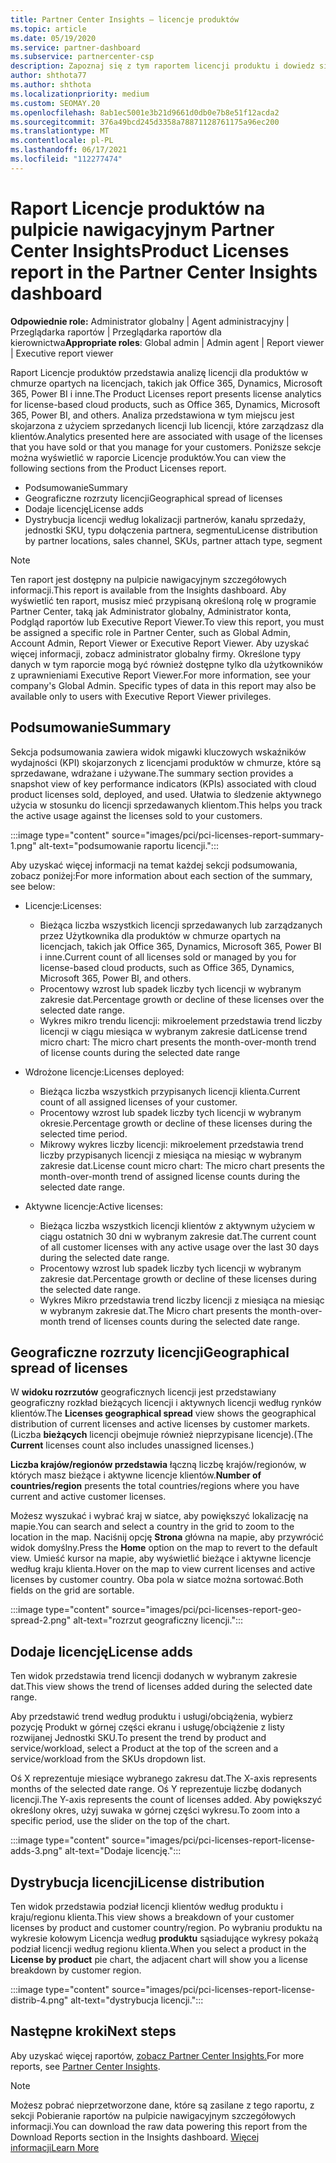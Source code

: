```yaml
---
title: Partner Center Insights — licencje produktów
ms.topic: article
ms.date: 05/19/2020
ms.service: partner-dashboard
ms.subservice: partnercenter-csp
description: Zapoznaj się z tym raportem licencji produktu i dowiedz się, jak ulepszyć swoje licencjonowane produkty w chmurze, które sprzedajesz lub zarządzasz swoimi klientami.
author: shthota77
ms.author: shthota
ms.localizationpriority: medium
ms.custom: SEOMAY.20
ms.openlocfilehash: 8ab1ec5001e3b21d9661d0db0e7b8e51f12acda2
ms.sourcegitcommit: 376a49bcd245d3358a78871128761175a96ec200
ms.translationtype: MT
ms.contentlocale: pl-PL
ms.lasthandoff: 06/17/2021
ms.locfileid: "112277474"
---
```

# <a name="product-licenses-report-in-the-partner-center-insights-dashboard"></a><span data-ttu-id="dc108-103">Raport Licencje produktów na pulpicie nawigacyjnym Partner Center Insights</span><span class="sxs-lookup"><span data-stu-id="dc108-103">Product Licenses report in the Partner Center Insights dashboard</span></span>

<span data-ttu-id="dc108-104">**Odpowiednie role:** Administrator globalny | Agent administracyjny | Przeglądarka raportów | Przeglądarka raportów dla kierownictwa</span><span class="sxs-lookup"><span data-stu-id="dc108-104">**Appropriate roles**: Global admin | Admin agent | Report viewer | Executive report viewer</span></span>

<span data-ttu-id="dc108-105">Raport Licencje produktów przedstawia analizę licencji dla produktów w chmurze opartych na licencjach, takich jak Office 365, Dynamics, Microsoft 365, Power BI i inne.</span><span class="sxs-lookup"><span data-stu-id="dc108-105">The Product Licenses report presents license analytics for license-based cloud products, such as Office 365, Dynamics, Microsoft 365, Power BI, and others.</span></span> <span data-ttu-id="dc108-106">Analiza przedstawiona w tym miejscu jest skojarzona z użyciem sprzedanych licencji lub licencji, które zarządzasz dla klientów.</span><span class="sxs-lookup"><span data-stu-id="dc108-106">Analytics presented here are associated with usage of the licenses that you have sold or that you manage for your customers.</span></span> <span data-ttu-id="dc108-107">Poniższe sekcje można wyświetlić w raporcie Licencje produktów.</span><span class="sxs-lookup"><span data-stu-id="dc108-107">You can view the following sections from the Product Licenses report.</span></span>

- <span data-ttu-id="dc108-108">Podsumowanie</span><span class="sxs-lookup"><span data-stu-id="dc108-108">Summary</span></span>
- <span data-ttu-id="dc108-109">Geograficzne rozrzuty licencji</span><span class="sxs-lookup"><span data-stu-id="dc108-109">Geographical spread of licenses</span></span>
- <span data-ttu-id="dc108-110">Dodaje licencję</span><span class="sxs-lookup"><span data-stu-id="dc108-110">License adds</span></span>
- <span data-ttu-id="dc108-111">Dystrybucja licencji według lokalizacji partnerów, kanału sprzedaży, jednostki SKU, typu dołączenia partnera, segmentu</span><span class="sxs-lookup"><span data-stu-id="dc108-111">License distribution by partner locations, sales channel, SKUs, partner attach type, segment</span></span>

 > [!NOTE]
 > <span data-ttu-id="dc108-112">Ten raport jest dostępny na pulpicie nawigacyjnym szczegółowych informacji.</span><span class="sxs-lookup"><span data-stu-id="dc108-112">This report is available from the Insights dashboard.</span></span> <span data-ttu-id="dc108-113">Aby wyświetlić ten raport, musisz mieć przypisaną określoną rolę w programie Partner Center, taką jak Administrator globalny, Administrator konta, Podgląd raportów lub Executive Report Viewer.</span><span class="sxs-lookup"><span data-stu-id="dc108-113">To view this report, you must be assigned a specific role in Partner Center, such as Global Admin, Account Admin, Report Viewer or Executive Report Viewer.</span></span> <span data-ttu-id="dc108-114">Aby uzyskać więcej informacji, zobacz administrator globalny firmy. Określone typy danych w tym raporcie mogą być również dostępne tylko dla użytkowników z uprawnieniami Executive Report Viewer.</span><span class="sxs-lookup"><span data-stu-id="dc108-114">For more information, see your company's Global Admin. Specific types of data in this report may also be available only to users with Executive Report Viewer privileges.</span></span>

## <a name="summary"></a><span data-ttu-id="dc108-115">Podsumowanie</span><span class="sxs-lookup"><span data-stu-id="dc108-115">Summary</span></span>

<span data-ttu-id="dc108-116">Sekcja podsumowania zawiera widok migawki kluczowych wskaźników wydajności (KPI) skojarzonych z licencjami produktów w chmurze, które są sprzedawane, wdrażane i używane.</span><span class="sxs-lookup"><span data-stu-id="dc108-116">The summary section provides a snapshot view of key performance indicators (KPIs) associated with cloud product licenses sold, deployed, and used.</span></span> <span data-ttu-id="dc108-117">Ułatwia to śledzenie aktywnego użycia w stosunku do licencji sprzedawanych klientom.</span><span class="sxs-lookup"><span data-stu-id="dc108-117">This helps you track the active usage against the licenses sold to your customers.</span></span>

:::image type="content" source="images/pci/pci-licenses-report-summary-1.png" alt-text="podsumowanie raportu licencji.":::

<span data-ttu-id="dc108-119">Aby uzyskać więcej informacji na temat każdej sekcji podsumowania, zobacz poniżej:</span><span class="sxs-lookup"><span data-stu-id="dc108-119">For more information about each section of the summary, see below:</span></span>

- <span data-ttu-id="dc108-120">Licencje:</span><span class="sxs-lookup"><span data-stu-id="dc108-120">Licenses:</span></span> 
  - <span data-ttu-id="dc108-121">Bieżąca liczba wszystkich licencji sprzedawanych lub zarządzanych przez Użytkownika dla produktów w chmurze opartych na licencjach, takich jak Office 365, Dynamics, Microsoft 365, Power BI i inne.</span><span class="sxs-lookup"><span data-stu-id="dc108-121">Current count of all licenses sold or managed by you for license-based cloud products, such as Office 365, Dynamics, Microsoft 365, Power BI, and others.</span></span>
  - <span data-ttu-id="dc108-122">Procentowy wzrost lub spadek liczby tych licencji w wybranym zakresie dat.</span><span class="sxs-lookup"><span data-stu-id="dc108-122">Percentage growth or decline of these licenses over the selected date range.</span></span>
  - <span data-ttu-id="dc108-123">Wykres mikro trendu licencji: mikroelement przedstawia trend liczby licencji w ciągu miesiąca w wybranym zakresie dat</span><span class="sxs-lookup"><span data-stu-id="dc108-123">License trend micro chart: The micro chart presents the month-over-month trend of license counts during the selected date range</span></span>

- <span data-ttu-id="dc108-124">Wdrożone licencje:</span><span class="sxs-lookup"><span data-stu-id="dc108-124">Licenses deployed:</span></span>
  - <span data-ttu-id="dc108-125">Bieżąca liczba wszystkich przypisanych licencji klienta.</span><span class="sxs-lookup"><span data-stu-id="dc108-125">Current count of all assigned licenses of your customer.</span></span>
  - <span data-ttu-id="dc108-126">Procentowy wzrost lub spadek liczby tych licencji w wybranym okresie.</span><span class="sxs-lookup"><span data-stu-id="dc108-126">Percentage growth or decline of these licenses during the selected time period.</span></span>
  - <span data-ttu-id="dc108-127">Mikrowy wykres liczby licencji: mikroelement przedstawia trend liczby przypisanych licencji z miesiąca na miesiąc w wybranym zakresie dat.</span><span class="sxs-lookup"><span data-stu-id="dc108-127">License count micro chart: The micro chart presents the month-over-month trend of assigned license counts during the selected date range.</span></span>

- <span data-ttu-id="dc108-128">Aktywne licencje:</span><span class="sxs-lookup"><span data-stu-id="dc108-128">Active licenses:</span></span> 
  - <span data-ttu-id="dc108-129">Bieżąca liczba wszystkich licencji klientów z aktywnym użyciem w ciągu ostatnich 30 dni w wybranym zakresie dat.</span><span class="sxs-lookup"><span data-stu-id="dc108-129">The current count of all customer licenses with any active usage over the last 30 days during the selected date range.</span></span>
  - <span data-ttu-id="dc108-130">Procentowy wzrost lub spadek liczby tych licencji w wybranym zakresie dat.</span><span class="sxs-lookup"><span data-stu-id="dc108-130">Percentage growth or decline of these licenses during the selected date range.</span></span>
  - <span data-ttu-id="dc108-131">Wykres Mikro przedstawia trend liczby licencji z miesiąca na miesiąc w wybranym zakresie dat.</span><span class="sxs-lookup"><span data-stu-id="dc108-131">The Micro chart presents the month-over-month trend of licenses counts during the selected date range.</span></span>

## <a name="geographical-spread-of-licenses"></a><span data-ttu-id="dc108-132">Geograficzne rozrzuty licencji</span><span class="sxs-lookup"><span data-stu-id="dc108-132">Geographical spread of licenses</span></span>

<span data-ttu-id="dc108-133">W **widoku rozrzutów** geograficznych licencji jest przedstawiany geograficzny rozkład bieżących licencji i aktywnych licencji według rynków klientów.</span><span class="sxs-lookup"><span data-stu-id="dc108-133">The **Licenses geographical spread** view shows the geographical distribution of current licenses and active licenses by customer markets.</span></span> <span data-ttu-id="dc108-134">(Liczba **bieżących** licencji obejmuje również nieprzypisane licencje).</span><span class="sxs-lookup"><span data-stu-id="dc108-134">(The **Current** licenses count also includes unassigned licenses.)</span></span>

<span data-ttu-id="dc108-135">**Liczba krajów/regionów przedstawia** łączną liczbę krajów/regionów, w których masz bieżące i aktywne licencje klientów.</span><span class="sxs-lookup"><span data-stu-id="dc108-135">**Number of countries/region** presents the total countries/regions where you have current and active customer licenses.</span></span>

<span data-ttu-id="dc108-136">Możesz wyszukać i wybrać kraj w siatce, aby powiększyć lokalizację na mapie.</span><span class="sxs-lookup"><span data-stu-id="dc108-136">You can search and select a country in the grid to zoom to the location in the map.</span></span> <span data-ttu-id="dc108-137">Naciśnij opcję **Strona** główna na mapie, aby przywrócić widok domyślny.</span><span class="sxs-lookup"><span data-stu-id="dc108-137">Press the **Home** option on the map to revert to the default view.</span></span> <span data-ttu-id="dc108-138">Umieść kursor na mapie, aby wyświetlić bieżące i aktywne licencje według kraju klienta.</span><span class="sxs-lookup"><span data-stu-id="dc108-138">Hover on the map to view current licenses and active licenses by customer country.</span></span> <span data-ttu-id="dc108-139">Oba pola w siatce można sortować.</span><span class="sxs-lookup"><span data-stu-id="dc108-139">Both fields on the grid are sortable.</span></span>

:::image type="content" source="images/pci/pci-licenses-report-geo-spread-2.png" alt-text="rozrzut geograficzny licencji.":::

## <a name="license-adds"></a><span data-ttu-id="dc108-141">Dodaje licencję</span><span class="sxs-lookup"><span data-stu-id="dc108-141">License adds</span></span>

<span data-ttu-id="dc108-142">Ten widok przedstawia trend licencji dodanych w wybranym zakresie dat.</span><span class="sxs-lookup"><span data-stu-id="dc108-142">This view shows the trend of licenses added during the selected date range.</span></span> 

<span data-ttu-id="dc108-143">Aby przedstawić trend według produktu i usługi/obciążenia, wybierz pozycję Produkt w górnej części ekranu i usługę/obciążenie z listy rozwijanej Jednostki SKU.</span><span class="sxs-lookup"><span data-stu-id="dc108-143">To present the trend by product and service/workload, select a Product at the top of the screen and a service/workload from the SKUs dropdown list.</span></span>

<span data-ttu-id="dc108-144">Oś X reprezentuje miesiące wybranego zakresu dat.</span><span class="sxs-lookup"><span data-stu-id="dc108-144">The X-axis represents months of the selected date range.</span></span> <span data-ttu-id="dc108-145">Oś Y reprezentuje liczbę dodanych licencji.</span><span class="sxs-lookup"><span data-stu-id="dc108-145">The Y-axis represents the count of licenses added.</span></span> <span data-ttu-id="dc108-146">Aby powiększyć określony okres, użyj suwaka w górnej części wykresu.</span><span class="sxs-lookup"><span data-stu-id="dc108-146">To zoom into a specific period, use the slider on the top of the chart.</span></span>

:::image type="content" source="images/pci/pci-licenses-report-license-adds-3.png" alt-text="Dodaje licencję.":::

## <a name="license-distribution"></a><span data-ttu-id="dc108-148">Dystrybucja licencji</span><span class="sxs-lookup"><span data-stu-id="dc108-148">License distribution</span></span>

<span data-ttu-id="dc108-149">Ten widok przedstawia podział licencji klientów według produktu i kraju/regionu klienta.</span><span class="sxs-lookup"><span data-stu-id="dc108-149">This view shows a breakdown of your customer licenses by product and customer country/region.</span></span> <span data-ttu-id="dc108-150">Po wybraniu produktu na wykresie kołowym Licencja według **produktu** sąsiadujące wykresy pokażą podział licencji według regionu klienta.</span><span class="sxs-lookup"><span data-stu-id="dc108-150">When you select a product in the **License by product** pie chart, the adjacent chart will show you a license breakdown by customer region.</span></span>

:::image type="content" source="images/pci/pci-licenses-report-license-distrib-4.png" alt-text="dystrybucja licencji.":::

## <a name="next-steps"></a><span data-ttu-id="dc108-152">Następne kroki</span><span class="sxs-lookup"><span data-stu-id="dc108-152">Next steps</span></span>

<span data-ttu-id="dc108-153">Aby uzyskać więcej raportów, [zobacz Partner Center Insights.](partner-center-insights.md)</span><span class="sxs-lookup"><span data-stu-id="dc108-153">For more reports, see [Partner Center Insights](partner-center-insights.md).</span></span>

>[!NOTE] 
> <span data-ttu-id="dc108-154">Możesz pobrać nieprzetworzone dane, które są zasilane z tego raportu, z sekcji Pobieranie raportów na pulpicie nawigacyjnym szczegółowych informacji.</span><span class="sxs-lookup"><span data-stu-id="dc108-154">You can download the raw data powering this report from the Download Reports section in the Insights dashboard.</span></span> [<span data-ttu-id="dc108-155">Więcej informacji</span><span class="sxs-lookup"><span data-stu-id="dc108-155">Learn More</span></span>](pci-download-reports.md)
